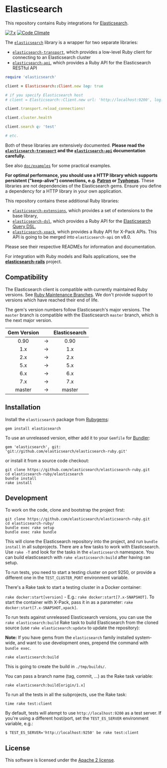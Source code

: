 # Elasticsearch

This repository contains Ruby integrations for [Elasticsearch](https://www.elastic.co/products/elasticsearch).

[![7.x](https://github.com/elastic/elasticsearch-ruby/workflows/7.x/badge.svg)](https://github.com/elastic/elasticsearch-ruby/actions) [![Code Climate](https://codeclimate.com/github/elastic/elasticsearch-ruby/badges/gpa.svg)](https://codeclimate.com/github/elastic/elasticsearch-ruby)

The [`elasticsearch`](https://github.com/elasticsearch/elasticsearch-ruby/tree/master/elasticsearch)
library is a wrapper for two separate libraries:

* [`elasticsearch-transport`](https://github.com/elasticsearch/elasticsearch-ruby/tree/master/elasticsearch-transport),
  which provides a low-level Ruby client for connecting to an Elasticsearch cluster
* [`elasticsearch-api`](https://github.com/elasticsearch/elasticsearch-ruby/tree/master/elasticsearch-api),
  which provides a Ruby API for the Elasticsearch RESTful API

```ruby
require 'elasticsearch'

client = Elasticsearch::Client.new log: true

# if you specify Elasticsearch host
# client = Elasticsearch::Client.new url: 'http://localhost:9200', log: true

client.transport.reload_connections!

client.cluster.health

client.search q: 'test'

# etc.
```

Both of these libraries are extensively documented.
**Please read the [`elasticsearch-transport`](http://rubydoc.info/gems/elasticsearch-transport) and the [`elasticsearch-api`](http://rubydoc.info/gems/elasticsearch-api) documentation carefully.**

See also [`doc/examples`](https://github.com/elastic/elasticsearch-ruby/blob/master/docs/examples/README.md) for some practical examples.

**For optimal performance, you should use a HTTP library which supports persistent
("keep-alive") connections, e.g. [Patron](https://github.com/toland/patron) or [Typhoeus](https://github.com/typhoeus/typhoeus).** These libraries are not dependencies of the Elasticsearch gems. Ensure you define a dependency for a HTTP library in your own application.

This repository contains these additional Ruby libraries:

* [`elasticsearch-extensions`](https://github.com/elastic/elasticsearch-ruby/tree/master/elasticsearch-extensions),
   which provides a set of extensions to the base library,
* [`elasticsearch-dsl`](https://github.com/elastic/elasticsearch-ruby/tree/master/elasticsearch-dsl),
  which provides a Ruby API for the [Elasticsearch Query DSL](https://www.elastic.co/guide/en/elasticsearch/reference/current/query-dsl.html),
* [`elasticsearch-xpack`](https://github.com/elastic/elasticsearch-ruby/tree/master/elasticsearch-xpack),
  which provides a Ruby API for X-Pack APIs. This API is going to be merged into `elasticsearch-api` on v8.0.

Please see their respective READMEs for information and documentation.

For integration with Ruby models and Rails applications,
see the **[elasticsearch-rails](https://github.com/elasticsearch/elasticsearch-rails)** project.

## Compatibility

The Elasticsearch client is compatible with currently maintained Ruby versions. See [Ruby Maintenance Branches](https://www.ruby-lang.org/en/downloads/branches/). We don't provide support to versions which have reached their end of life.

The gem's version numbers follow Elasticsearch's major versions. The `master` branch is compatible with the Elasticsearch `master` branch, which is the next major version.

| Gem Version   |   | Elasticsearch |
|:-------------:|:-:| :-----------: |
| 0.90          | → | 0.90          |
| 1.x           | → | 1.x           |
| 2.x           | → | 2.x           |
| 5.x           | → | 5.x           |
| 6.x           | → | 6.x           |
| 7.x           | → | 7.x           |
| master        | → | master        |

## Installation

Install the `elasticsearch` package from [Rubygems](https://rubygems.org/gems/elasticsearch):

    gem install elasticsearch

To use an unreleased version, either add it to your `Gemfile` for [Bundler](http://gembundler.com):

    gem 'elasticsearch', git: 'git://github.com/elasticsearch/elasticsearch-ruby.git'

or install it from a source code checkout:

    git clone https://github.com/elasticsearch/elasticsearch-ruby.git
    cd elasticsearch-ruby/elasticsearch
    bundle install
    rake install

## Development

To work on the code, clone and bootstrap the project first:

```
git clone https://github.com/elasticsearch/elasticsearch-ruby.git
cd elasticsearch-ruby/
bundle exec rake setup
bundle exec rake bundle
```

This will clone the Elasticsearch repository into the project, and run `bundle install` in all subprojects. There are a few tasks to work with Elasticsearch. Use `rake -T` and look for the tasks in the `elasticsearch` namespace. You can build elasticsearch with `rake elasticsearch:build` after having ran setup.

To run tests, you need to start a testing cluster on port 9250, or provide a different one in the `TEST_CLUSTER_PORT` environment variable.

There's a Rake task to start a testing cluster in a Docker container:

`rake docker:start[version]` - E.g.: `rake docker:start[7.x-SNAPSHOT]`. To start the container with X-Pack, pass it in as a parameter: `rake docker:start[7.x-SNAPSHOT,xpack]`.

To run tests against unreleased Elasticsearch versions, you can use the `rake elasticsearch:build` Rake task to build Elasticsearch from the cloned source (use `rake elasticsearch:update` to update the repository):

**Note:** If you have gems from the `elasticsearch` family installed system-wide, and want to use development ones, prepend the command with `bundle exec`.

```
rake elasticsearch:build
```

This is going to create the build in `./tmp/builds/`.

You can pass a branch name (tag, commit, ...) as the Rake task variable:

```
rake elasticsearch:build[origin/1.x]
```

To run all the tests in all the subprojects, use the Rake task:

```
time rake test:client
```

By default, tests will atempt to use `http://localhost:9200` as a test server. If you're using a different host/port, set the `TEST_ES_SERVER` environment variable, e.g.:

```
$ TEST_ES_SERVER='http://localhost:9250' be rake test:client
```

## License

This software is licensed under the [Apache 2 license](./LICENSE).
